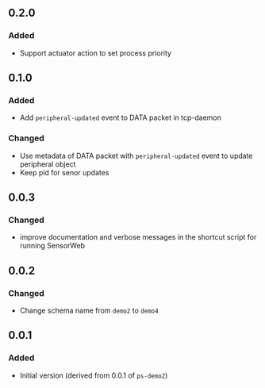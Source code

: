 
## 0.2.0
### Added
- Support actuator action to set process priority

## 0.1.0
### Added
- Add `peripheral-updated` event to DATA packet in tcp-daemon

### Changed
- Use metadata of DATA packet with `peripheral-updated` event to update peripheral object
- Keep pid for senor updates

## 0.0.3
### Changed
- improve documentation and verbose messages in the shortcut script for running SensorWeb

## 0.0.2
### Changed
- Change schema name from `demo2` to `demo4`

## 0.0.1
### Added
- Initial version (derived from 0.0.1 of `ps-demo2`)
